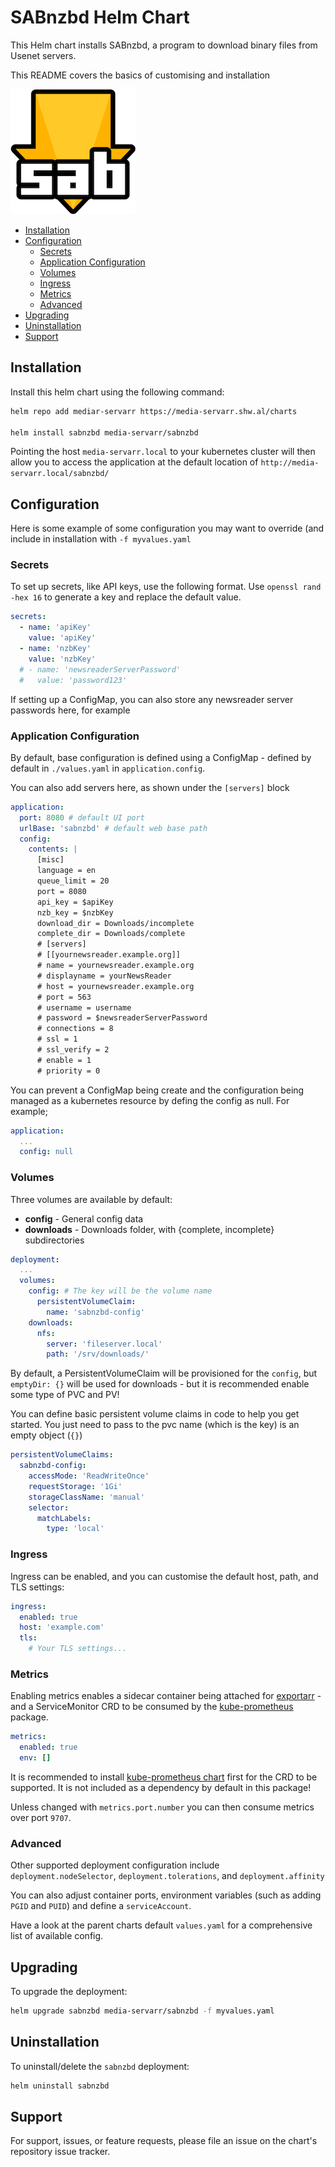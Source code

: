 # SABnzbd Helm Chart

This Helm chart installs SABnzbd, a program to download binary files from Usenet servers.

This README covers the basics of customising and installation

![SABnzbd](./icon.png)

<!-- vim-md-toc format=bullets ignore=^TODO$ -->
* [Installation](#installation)
* [Configuration](#configuration)
  * [Secrets](#secrets)
  * [Application Configuration](#application-configuration)
  * [Volumes](#volumes)
  * [Ingress](#ingress)
  * [Metrics](#metrics)
  * [Advanced](#advanced)
* [Upgrading](#upgrading)
* [Uninstallation](#uninstallation)
* [Support](#support)
<!-- vim-md-toc END -->

## Installation

Install this helm chart using the following command:

```bash
helm repo add mediar-servarr https://media-servarr.shw.al/charts

helm install sabnzbd media-servarr/sabnzbd
```

Pointing the host `media-servarr.local` to your kubernetes cluster will then allow you to access the application at the default location of `http://media-servarr.local/sabnzbd/`

## Configuration

Here is some example of some configuration you may want to override (and include in installation with `-f myvalues.yaml`

### Secrets

To set up secrets, like API keys, use the following format. Use `openssl rand -hex 16` to generate a key and replace the default value.

```yaml
secrets:
  - name: 'apiKey'
    value: 'apiKey'
  - name: 'nzbKey'
    value: 'nzbKey'
  # - name: 'newsreaderServerPassword'
  #   value: 'password123'
```

If setting up a ConfigMap, you can also store any newsreader server passwords here, for example

### Application Configuration

By default, base configuration is defined using a ConfigMap - defined by default in `./values.yaml` in `application.config`.

You can also add servers here, as shown under the `[servers]` block

```yaml
application:
  port: 8080 # default UI port
  urlBase: 'sabnzbd' # default web base path
  config:
    contents: |
      [misc]
      language = en
      queue_limit = 20
      port = 8080
      api_key = $apiKey
      nzb_key = $nzbKey
      download_dir = Downloads/incomplete
      complete_dir = Downloads/complete
      # [servers]
      # [[yournewsreader.example.org]]
      # name = yournewsreader.example.org
      # displayname = yourNewsReader
      # host = yournewsreader.example.org
      # port = 563
      # username = username
      # password = $newsreaderServerPassword
      # connections = 8
      # ssl = 1
      # ssl_verify = 2
      # enable = 1
      # priority = 0
```

You can prevent a ConfigMap being create and the configuration being managed as a kubernetes resource by defing the config as null. For example;

```yaml
application:
  ...
  config: null
```

### Volumes

Three volumes are available by default:

- **config** - General config data
- **downloads** - Downloads folder, with {complete, incomplete} subdirectories

```yaml
deployment:
  ...
  volumes:
    config: # The key will be the volume name
      persistentVolumeClaim:
        name: 'sabnzbd-config'
    downloads:
      nfs:
        server: 'fileserver.local'
        path: '/srv/downloads/'
```

By default, a PersistentVolumeClaim will be provisioned for the `config`, but `emptyDir: {}` will be used for downloads - but it is recommended enable some type of PVC and PV!

You can define basic persistent volume claims in code to help you get started. You just need to pass to the pvc name (which is the key) is an empty object (`{}`)

```yaml
persistentVolumeClaims:
  sabnzbd-config:
    accessMode: 'ReadWriteOnce'
    requestStorage: '1Gi'
    storageClassName: 'manual'
    selector:
      matchLabels:
        type: 'local'
```

### Ingress

Ingress can be enabled, and you can customise the default host, path, and TLS settings:

```yaml
ingress:
  enabled: true
  host: 'example.com'
  tls:
    # Your TLS settings...
```

### Metrics

Enabling metrics enables a sidecar container being attached for [exportarr](https://github.com/onedr0p/exportarr/) - and a ServiceMonitor CRD to be consumed by the [kube-prometheus](https://github.com/prometheus-operator/kube-prometheus) package.

```yaml
metrics:
  enabled: true
  env: []
```

It is recommended to install [kube-prometheus chart](https://github.com/prometheus-community/helm-charts/tree/main/charts/kube-prometheus-stack) first for the CRD to be supported. It is not included as a dependency by default in this package!

Unless changed with `metrics.port.number` you can then consume metrics over port `9707`.

### Advanced

Other supported deployment configuration include `deployment.nodeSelector`, `deployment.tolerations`, and `deployment.affinity`

You can also adjust container ports, environment variables (such as adding `PGID` and `PUID`) and define a `serviceAccount`.

Have a look at the parent charts default `values.yaml` for a comprehensive list of available config.

## Upgrading

To upgrade the deployment:

```bash
helm upgrade sabnzbd media-servarr/sabnzbd -f myvalues.yaml
```

## Uninstallation

To uninstall/delete the `sabnzbd` deployment:

```bash
helm uninstall sabnzbd
```

## Support

For support, issues, or feature requests, please file an issue on the chart's repository issue tracker.
